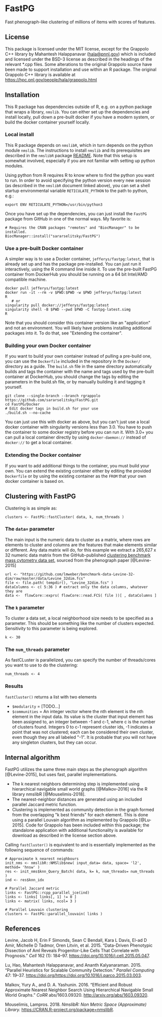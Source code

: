 # FastPG

Fast phenograph-like clustering of millions of items with scores of features.

## License

This package is licensed under the MIT license, except for the Grappolo C++ library by Mahantesh Halappanavar (hala@pnnl.gov) which is included and licensed under the BSD-3 license as described in the headings of the relevant *.cpp files. Some alterations to the original Grappolo source have been made to support installation and use within an R package. The original Grappolo C++ library is available at https://hpc.pnl.gov/people/hala/grappolo.html

## Installation

This R package has dependencies outside of R, e.g. on a python package that wraps a library, `nmslib`. You can either set up the dependencies and install locally, pull down a pre-built docker if you have a modern system, or build the docker container yourself locally.

### Local install

This R package depends on `nmslibR`, which in turn depends on the python module `nmslib`. The instructions to install `nmslib` and its prerequisites are described in the `nmslibR` package [README](https://cran.r-project.org/web/packages/nmslibR/readme/README.html). Note that this setup is somewhat involved, especially if you are not familiar with setting up python modules.

Using python from R requires R to know where to find the python you want to run. In order to avoid specifying the python version every new session (as described in the `nmslibR` document linked above), you can set a shell startup environmental variable `RETICULATE_PYTHON` to the path to python, e.g.:

```
export ENV RETICULATE_PYTHON=/usr/bin/python3
```

Once you have set up the dependencies, you can just install the `FastPG` package from
GitHub in one of the normal ways. My favorite is:

```
# Requires the CRAN packages "remotes" and "BiocManager" to be installed.
BiocManager::install("sararselitsky/FastPG")
```

### Use a pre-built Docker container

A simpler way is to use a Docker container, `jefferys/fastpg:latest`, that is already set up and has the package pre-installed. You can just run it interactively, using the R command line inside it. To use the pre-built FastPG container from DockerHub you should be running on a 64 bit Intel/AMD compatible machine.

```
docker pull jefferys/fastpg:latest
docker run -it --rm -v $PWD:$PWD -w $PWD jefferys/fastpg:latest
R
   # or
singularity pull docker://jefferys/fastpg:latest
singularity shell -B $PWD --pwd $PWD -C fastpg-latest.simg
R
```

Note that you should consider this container version like an "application" and not an environment. You will likely have problems installing additional packages into it. To do that, see "Extending the container".

### Building your own Docker container

If you want to build your own container instead of pulling a pre-build one, you can use the `Dockerfile` included in the repository in the `Docker/` directory as a guide. The `build.sh` file in the same directory automatically builds and tags the container with the name and tags used by the pre-built container at DockerHub, you should change the tags by editing the parameters in the build.sh file, or by manually building it and tagging it yourself.

```
git clone --single-branch --branch rgrappolo https://github.com/sararselitsky/FastPG.git
cd FastPG/Docker
# Edit docker tags in build.sh for your use
./build.sh --no-cache
```

You can just use this with docker as above, but you can't just use a local docker container with singularity versions less than 3.0. You have to push the container to some docker registry before you can run it. With 3.0+ you can pull a local container directly by using `docker-daemon://` instead of `docker://` to get a local container.

### Extending the Docker container

If you want to add additional things to the container, you must build your own. You can extend the existing container either by editing the provided  `Dockerfile` or by using the existing container as the `FROM` that your own docker container is based on.

## Clustering with FastPG

Clustering is as simple as:

```
clusters <- FastPG::fastCluster( data, k, num_threads )
```

### The `data=` parameter

The main input is the numeric data to cluster as a matrix, where rows are elements to cluster and columns are the features that make elements similar or different. Any data matrix will do, for this example we extract a 265,627 x 32 numeric data matrix from the GitHub-published [clustering benchmark mass cytometry data set](https://github.com/lmweber/benchmark-data-Levine-32-dim), sourced from the phenograph paper [@Levine-2015]

```
url <- "https://github.com/lmweber/benchmark-data-Levine-32-dim/raw/master/data/Levine_32dim.fcs"
file <- file.path( tempdir(), "Levine_32dim.fcs" )
dataColumns <- c( 5:36 ) # extract only the data columns, whatever they are
data <-  flowCore::exprs( flowCore::read.FCS( file ))[ , dataColumns ]
```

### The `k` parameter
To cluster a data set, a local neighborhood size needs to be specified as a parameter. This should be something like the number of clusters expected. Sensitivity to this parameter is being explored.

```
k <- 30
```

### The `num_threads` parameter

As fastCLuster is parallelized, you can specify the number of threads/cores you want to use to do the clustering:

```
num_threads <- 4
```

### Results

`fastCluster()` returns a list with two elements

* `$modularity` = [TODO...]
* `$communities` = An integer vector where the nth element is the nth element in the input data. Its value is the cluster that input element has been assigned to, an integer between -1 and c-1, where c is the number of clusters found. Integers 0 to c-1 represent cluster ids, -1 indicates a point that was not clustered; each can be considered their own cluster, even though they are all labeled "-1". It is probable that you will not have any singleton clusters, but they can occur.

## Internal algorithm

FastPG utilizes the same three main steps as the phenograph algorithm [@Levine-2015], but uses fast, parallel implementations.

  * The k nearest neighbors determining step is implemented using hierarchical navigable small world graphs [@Malkov-2016] via the R library nmslibR [@Mouselimis-2018].
  * The nearest-neighbor distances are generated using an included parallel Jaccard metric function.
  * Clustering is implemented as community detection in the graph formed from the overlapping "k best friends" for each element. This is done using a parallel Louvain algorithm as implemented by Grappolo [@Lu-2015]. Code for Grappolo has been included within this package; the standalone application with additional functionality is available for download as described in the license section above.
  
Calling `fastCluster()`  is equivalent to and is essentially implemented as the following sequence of commands:

```
# Approximate k nearest neighbours
init_nms <- nmslibR::NMSlib$new( input_data= data, space= 'l2', method= 'hnsw' )
res <- init_nms$knn_Query_Batch( data, k= k, num_threads= num_threads )
ind <- res$knn_idx

# Parallel Jaccard metric
links <- FastPG::rcpp_parallel_jce(ind)
links <- links[ links[, 1] != 0 ]
links <- matrix( links, ncol= 3 )

# Parallel Louvain clustering
clusters <- FastPG::parallel_louvain( links )
```

## References

Levine, Jacob H, Erin F Simonds, Sean C Bendall, Kara L Davis, El-ad D Amir, Michelle D Tadmor, Oren Litvin, et al. 2015. “Data-Driven Phenotypic Dissection of Aml Reveals Progenitor-Like Cells That Correlate with Prognosis.” *Cell* 162 (1): 184–97. https://doi.org/10.1016/j.cell.2015.05.047.

Lu, Hao, Mahantesh Halappanavar, and Ananth Kalyanaraman. 2015. “Parallel Heuristics for Scalable Community Detection.” *Parallel Computing* 47: 19–37. https://doi.org/https://doi.org/10.1016/j.parco.2015.03.003.

Malkov, Yury A., and D. A. Yashunin. 2016. “Efficient and Robust Approximate Nearest Neighbor Search Using Hierarchical Navigable Small World Graphs.” *CoRR* abs/1603.09320. http://arxiv.org/abs/1603.09320.

Mouselimis, Lampros. 2018. *NmslibR: Non Metric Space (Approximate) Library.* https://CRAN.R-project.org/package=nmslibR.
